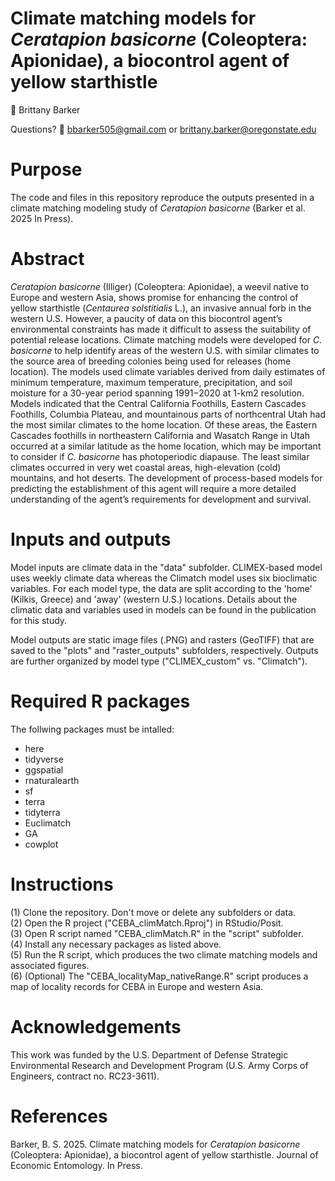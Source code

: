 # Climate matching models for *Ceratapion basicorne* (Coleoptera: Apionidae), a biocontrol agent of yellow starthistle

👥 Brittany Barker 

Questions? 📧 bbarker505@gmail.com or brittany.barker@oregonstate.edu  

# Purpose

The code and files in this repository reproduce the outputs presented in a climate matching modeling study of *Ceratapion basicorne* (Barker et al. 2025 In Press). 

# Abstract

*Ceratapion basicorne* (Illiger) (Coleoptera: Apionidae), a weevil native to Europe and western Asia, shows promise for enhancing the control of yellow starthistle (*Centaurea solstitialis* L.), an invasive annual forb in the western U.S. However, a paucity of data on this biocontrol agent’s environmental constraints has made it difficult to assess the suitability of potential release locations. Climate matching models were developed for *C. basicorne* to help identify areas of the western U.S. with similar climates to the source area of breeding colonies being used for releases (home location). The models used climate variables derived from daily estimates of minimum temperature, maximum temperature, precipitation, and soil moisture for a 30-year period spanning 1991−2020 at 1-km2 resolution. Models indicated that the Central California Foothills, Eastern Cascades Foothills, Columbia Plateau, and mountainous parts of northcentral Utah had the most similar climates to the home location. Of these areas, the Eastern Cascades foothills in northeastern California and Wasatch Range in Utah occurred at a similar latitude as the home location, which may be important to consider if *C. basicorne* has photoperiodic diapause. The least similar climates occurred in very wet coastal areas, high-elevation (cold) mountains, and hot deserts. The development of process-based models for predicting the establishment of this agent will require a more detailed understanding of the agent’s requirements for development and survival.

# Inputs and outputs

Model inputs are climate data in the "data" subfolder. CLIMEX-based model uses weekly climate data whereas the Climatch model uses six bioclimatic variables. For each model type, the data are split according to the 'home' (Kilkis, Greece) and 'away' (western U.S.) locations. Details about the climatic data and variables used in models can be found in the publication for this study.

Model outputs are static image files (.PNG) and rasters (GeoTIFF) that are saved to the "plots" and "raster_outputs" subfolders, respectively. Outputs are further organized by model type ("CLIMEX_custom" vs. "Climatch"). 

# Required R packages

The follwing packages must be intalled:
- here
- tidyverse
- ggspatial
- rnaturalearth
- sf
- terra
- tidyterra
- Euclimatch
- GA
- cowplot

# Instructions

(1) Clone the repository. Don't move or delete any subfolders or data.  
(2) Open the R project ("CEBA_climMatch.Rproj") in RStudio/Posit.   
(3) Open R script named "CEBA_climMatch.R" in the "script" subfolder.  
(4) Install any necessary packages as listed above.    
(5) Run the R script, which produces the two climate matching models and associated figures.  
(6) (Optional) The "CEBA_localityMap_nativeRange.R" script produces a map of locality records for CEBA in Europe and western Asia.  

# Acknowledgements

This work was funded by the U.S. Department of Defense Strategic Environmental Research and Development Program (U.S. Army Corps of Engineers, contract no. RC23-3611).

# References

Barker, B. S. 2025. Climate matching models for *Ceratapion basicorne* (Coleoptera: Apionidae), a biocontrol agent of yellow starthistle. Journal of Economic Entomology. In Press.

